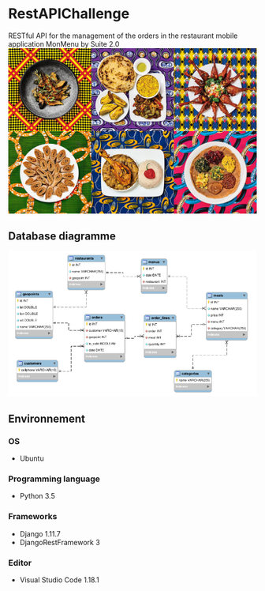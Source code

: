 # RestAPIChallenge
RESTful API for the management of the orders in the restaurant mobile application MonMenu by Suite 2.0
![](./food.jpg "Wallpaper")

## Database diagramme
![](./models.png "Database diagramme")

## Environnement
### OS
* Ubuntu

### Programming language
* Python 3.5

### Frameworks
* Django 1.11.7
* DjangoRestFramework 3

### Editor
* Visual Studio Code 1.18.1